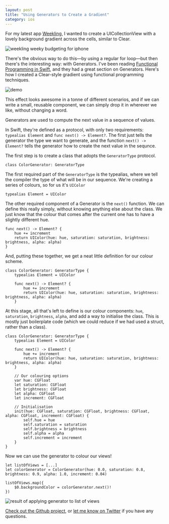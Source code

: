```yaml
---
layout: post
title: "Using Generators to Create a Gradient"
category: ios
---
```


For my latest app [Weekling][weekling], I wanted to create a UICollectionView with a lovely background gradient across the cells, similar to Clear.

![weekling weeky budgeting for iphone][weeklingImage]

There's the obvious way to do this—by using a regular for loop—but then there's the interesting way: with Generators. I've been reading [Functional Programming in Swift][fp], and they had a great section on Generators. Here's how I created a Clear-style gradient using functional programming techniques.

![demo][demo]

This effect looks awesome in a tonne of different scenarios, and if we can write a small, reusable component, we can simply drop it in wherever we like, without changing a word.

Generators are used to compute the next value in a sequence of values. 

In Swift, they're defined as a protocol, with only two requirements: `typealias Element` and `func next() -> Element?`. The first just tells the generator the type we want to generate, and the function `next() -> Element?` tells the generator how to create the next value in the sequnce.

The first step is to create a class that adopts the `GeneratorType` protocol.

```
class ColorGenerator: GeneratorType
```

The first required part of the `GeneratorType` is the typealias, where we tell the compiler the type of what will be in our sequence. We're creating a series of colours, so for us it's `UIColor`

```
typealias Element = UIColor
```

The other required component of a Generator is the `next()` function. We can define this really simply, without knowing anything else about the class. We just know that the colour that comes after the current one has to have a slightly different hue.

```
func next() -> Element? {
    hue += increment
    return UIColor(hue: hue, saturation: saturation, brightness: brightness, alpha: alpha)
}
```

And, putting these together, we get a neat little definition for our colour scheme.

```
class ColorGenerator: GeneratorType {
    typealias Element = UIColor

    func next() -> Element? {
        hue += increment
        return UIColor(hue: hue, saturation: saturation, brightness: brightness, alpha: alpha)
    }
```

At this stage, all that's left to define is our colour components: `hue`, `saturation`, `brightness`, `alpha`, and add a way to initialise the class. This is mostly just boilerplate code (which we could reduce if we had used a struct, rather than a class).

```
class ColorGenerator: GeneratorType {
    typealias Element = UIColor
    
    func next() -> Element? {
        hue += increment
        return UIColor(hue: hue, saturation: saturation, brightness: brightness, alpha: alpha)
    }

    // Our colouring options
    var hue: CGFloat
    let saturation: CGFloat
    let brightness: CGFloat
    let alpha: CGFloat
    let increment: CGFloat
    
    // Initialisation
    init(hue: CGFloat, saturation: CGFloat, brightness: CGFloat, alpha: CGFloat, increment: CGFloat) {
        self.hue = hue
        self.saturation = saturation
        self.brightness = brightness
        self.alpha = alpha
        self.increment = increment
    }
}
```

Now we can use the generator to colour our views! 

```
let listOfViews = [...]
let colorGenerator = ColorGenerator(hue: 0.0, saturation: 0.8, brightness: 0.9, alpha: 1.0, increment: 0.04)

listOfViews.map({
    $0.backgroundColor = colorGenerator.next()!
})
```

![result of applying generator to list of views][result]

[Check out the Github project][github], or [let me know on Twitter][twitter] if you have any questions.

[weekling]: http://colourcoding.org/apps#weekling
[weeklingImage]: http://i.imgur.com/y0hC6Es.png
[result]: http://i.imgur.com/Y5saVWH.png
[demo]: http://i.imgur.com/xT1uIsk.png
[github]: https://github.com/matthewpalmer/generator-demo
[twitter]: http://twitter.com/_matthewpalmer
[fp]: http://www.objc.io/books/